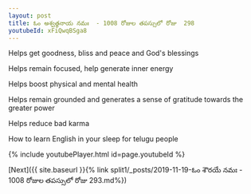 ```yaml
---
layout: post
title: ఓం అశ్వత్థనాయ నమః  - 1008 రోజుల తపస్సులో రోజు  298
youtubeId: xFiQwqBSga8
---
```

 
 
Helps get goodness, bliss and peace and God's blessings
 
Helps remain focused, help generate inner energy 
 
Helps boost physical and mental health 
 
Helps remain grounded and generates a sense of gratitude towards the greater power 
 
Helps reduce bad karma
 
How to learn English in your sleep for telugu people
 
 
 
 


{% include youtubePlayer.html id=page.youtubeId %}
 
[Next]({{ site.baseurl }}{% link split1/_posts/2019-11-19-ఓం శౌరయే నమః  - 1008 రోజుల తపస్సులో రోజు  293.md%})
 
